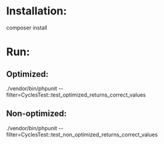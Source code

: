 # Installation:

composer install

# Run:

## Optimized:

./vendor/bin/phpunit --filter=CyclesTest::test_optimized_returns_correct_values

## Non-optimized:

./vendor/bin/phpunit --filter=CyclesTest::test_non_optimized_returns_correct_values
